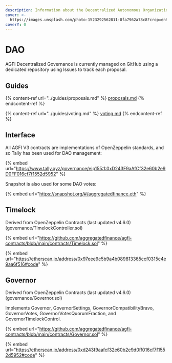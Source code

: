 ```yaml
---
description: Information about the Decentralized Autonomous Organization (DAO) of AGFI
cover: >-
  https://images.unsplash.com/photo-1523292562811-8fa7962a78c8?crop=entropy&cs=tinysrgb&fm=jpg&ixid=MnwxOTcwMjR8MHwxfHNlYXJjaHwxfHxnb3Zlcm5tZW50fGVufDB8fHx8MTY1Njk0MjQ4Mw&ixlib=rb-1.2.1&q=80
coverY: 0
---
```


# DAO

AGFI Decentralized Governance is currently managed on GitHub using a dedicated repository using Issues to track each proposal.

## Guides

{% content-ref url="../guides/proposals.md" %}
[proposals.md](../guides/proposals.md)
{% endcontent-ref %}

{% content-ref url="../guides/voting.md" %}
[voting.md](../guides/voting.md)
{% endcontent-ref %}

## Interface

All AGFI V3 contracts are implementations of OpenZeppelin standards, and so Tally has been used for DAO management:

{% embed url="https://www.tally.xyz/governance/eip155:1:0xD243F9aAfCf32e60b2e9D0FF016cf7f1552d5952" %}

Snapshot is also used for some DAO votes:

{% embed url="https://snapshot.org/#/aggregatedfinance.eth" %}

## Timelock

Derived from OpenZeppelin Contracts (last updated v4.6.0) (governance/TimelockController.sol)

{% embed url="https://github.com/aggregatedfinance/agfi-contracts/blob/main/contracts/Timelock.sol" %}

{% embed url="https://etherscan.io/address/0x97eee9c5b9a4b089813365ccf0315c4e9aa6f516#code" %}

## Governor

Derived from OpenZeppelin Contracts (last updated v4.6.0) (governance/Governor.sol)

Implements Governor, GovernorSettings, GovernorCompatibilityBravo, GovernorVotes, GovernorVotesQuorumFraction, and GovernorTimelockControl.

{% embed url="https://github.com/aggregatedfinance/agfi-contracts/blob/main/contracts/Governor.sol" %}

{% embed url="https://etherscan.io/address/0xd243f9aafcf32e60b2e9d0ff016cf7f1552d5952#code" %}

